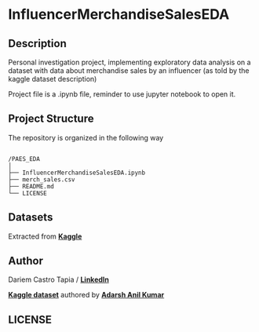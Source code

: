 # InfluencerMerchandiseSalesEDA

## Description
 Personal investigation project, implementing exploratory data analysis on a dataset with data about merchandise sales by an influencer (as told by the kaggle dataset description)

 Project file is a .ipynb file, reminder to use jupyter notebook to open it.
 
## Project Structure
The repository is organized in the following way
```

/PAES_EDA
│
├── InfluencerMerchandiseSalesEDA.ipynb
├── merch_sales.csv
├── README.md
└── LICENSE
```

## Datasets

Extracted from <b>[Kaggle](https://www.kaggle.com/datasets/adarsh0806/influencer-merchandise-sales)</b>


## Author

Dariem Castro Tapia /
<b>[LinkedIn](https://www.linkedin.com/in/castrotapiadariem/)</b>

<b>[Kaggle dataset](https://www.kaggle.com/datasets/adarsh0806/influencer-merchandise-sales)</b> authored by <b>[Adarsh Anil Kumar](https://www.kaggle.com/adarsh0806)</b>


## LICENSE
